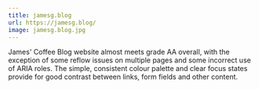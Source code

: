 ```yaml
---
title: jamesg.blog
url: https://jamesg.blog/
image: jamesg.blog.jpg
---
```


James' Coffee Blog website almost meets grade AA overall, with the exception of some reflow issues on multiple pages and some incorrect use of ARIA roles. The simple, consistent colour palette and clear focus states provide for good contrast between links, form fields and other content.
